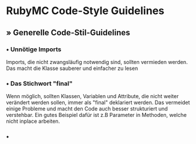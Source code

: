 <h1>RubyMC Code-Style Guidelines</h1>

<h2>» Generelle Code-Stil-Guidelines</h2>
<h3>• Unnötige Imports</h3>
<p>Imports, die nicht zwangsläufig notwendig sind, sollten vermieden werden. Das macht die Klasse sauberer und einfacher zu lesen<p>
<h3>• Das Stichwort "final"</h3>
<p>Wenn möglich, sollten Klassen, Variablen und Attribute, die nicht weiter verändert werden sollen, immer als "final" deklariert werden. Das vermeidet einige Probleme und macht den Code auch besser strukturiert und verstehbar. Ein gutes Beispiel dafür ist z.B Parameter in Methoden, welche nicht inplace arbeiten.</p>

<h3>• 

